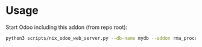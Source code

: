 # Usage

Start Odoo including this addon (from repo root):

```bash
python3 scripts/nix_odoo_web_server.py --db-name mydb --addon rma_procurement_customer
```
